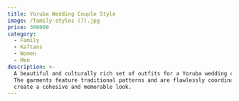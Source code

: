 ```yaml
---
title: Yoruba Wedding Couple Style
image: /family-styles (7).jpg
price: 300000
category:
  - Family
  - Kaftans
  - Women
  - Men
description: >-
  A beautiful and culturally rich set of outfits for a Yoruba wedding couple.
  The garments feature traditional patterns and are flawlessly coordinated to
  create a cohesive and memorable look.
---
```


